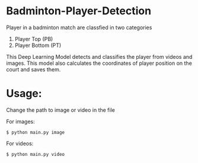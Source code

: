 # Badminton-Player-Detection

Player in a badminton match are classfied in two categories 
1) Player Top (PB)
2) Player Bottom (PT)

This Deep Learning Model detects and classifies the player from videos and images.
This model also calculates the coordinates of player position on the court and saves them.


# Usage:

Change the path to image or video in the file

For images:

```$ python main.py image```

For videos:

```$ python main.py video```
